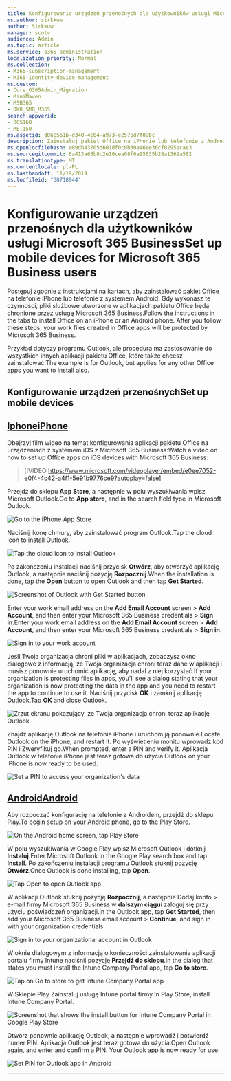 ```yaml
---
title: Konfigurowanie urządzeń przenośnych dla użytkowników usługi Microsoft 365 Business
ms.author: sirkkuw
author: Sirkkuw
manager: scotv
audience: Admin
ms.topic: article
ms.service: o365-administration
localization_priority: Normal
ms.collection:
- M365-subscription-management
- M365-identity-device-management
ms.custom:
- Core_O365Admin_Migration
- MiniMaven
- MSB365
- OKR_SMB_M365
search.appverid:
- BCS160
- MET150
ms.assetid: d868561b-d340-4c04-a973-e2575d7f09bc
description: Zainstaluj pakiet Office na iPhonie lub telefonie z Androidem, a pliki służbowe w aplikacjach pakietu Office będą chronione przez firmę Microsoft 365 Business.
ms.openlocfilehash: e09db43705d601df0c0b30a46ee36cf0295ecae3
ms.sourcegitcommit: 6a413a65b8c2e10cea08f0a15635b28a1362a582
ms.translationtype: MT
ms.contentlocale: pl-PL
ms.lasthandoff: 11/19/2019
ms.locfileid: "38718944"
---
```

# <a name="set-up-mobile-devices-for-microsoft-365-business-users"></a><span data-ttu-id="4da3d-103">Konfigurowanie urządzeń przenośnych dla użytkowników usługi Microsoft 365 Business</span><span class="sxs-lookup"><span data-stu-id="4da3d-103">Set up mobile devices for Microsoft 365 Business users</span></span>

<span data-ttu-id="4da3d-p101">Postępuj zgodnie z instrukcjami na kartach, aby zainstalować pakiet Office na telefonie iPhone lub telefonie z systemem Android. Gdy wykonasz te czynności, pliki służbowe utworzone w aplikacjach pakietu Office będą chronione przez usługę Microsoft 365 Business.</span><span class="sxs-lookup"><span data-stu-id="4da3d-p101">Follow the instructions in the tabs to install Office on an iPhone or an Android phone. After you follow these steps, your work files created in Office apps will be protected by Microsoft 365 Business.</span></span>

  
<span data-ttu-id="4da3d-106">Przykład dotyczy programu Outlook, ale procedura ma zastosowanie do wszystkich innych aplikacji pakietu Office, które także chcesz zainstalować.</span><span class="sxs-lookup"><span data-stu-id="4da3d-106">The example is for Outlook, but applies for any other Office apps you want to install also.</span></span>
  
## <a name="set-up-mobile-devices"></a><span data-ttu-id="4da3d-107">Konfigurowanie urządzeń przenośnych</span><span class="sxs-lookup"><span data-stu-id="4da3d-107">Set up mobile devices</span></span>

## <a name="iphonetabiphone"></a>[<span data-ttu-id="4da3d-108">Iphone</span><span class="sxs-lookup"><span data-stu-id="4da3d-108">iPhone</span></span>](#tab/iPhone)
  
<span data-ttu-id="4da3d-109">Obejrzyj film wideo na temat konfigurowania aplikacji pakietu Office na urządzeniach z systemem iOS z Microsoft 365 Business:</span><span class="sxs-lookup"><span data-stu-id="4da3d-109">Watch a video on how to set up Office apps on iOS devices with Microsoft 365 Business:</span></span>

> [!VIDEO https://www.microsoft.com/videoplayer/embed/e0ee7052-e0f4-4c42-a4f1-5e91b9776ce9?autoplay=false] 

<span data-ttu-id="4da3d-110">Przejdź do sklepu **App Store**, a następnie w polu wyszukiwania wpisz Microsoft Outlook.</span><span class="sxs-lookup"><span data-stu-id="4da3d-110">Go to **App store**, and in the search field type in Microsoft Outlook.</span></span>
  
![Go to the iPhone App Store](media/886913de-76e5-4883-8ed0-4eb3ec06188f.png)
  
<span data-ttu-id="4da3d-112">Naciśnij ikonę chmury, aby zainstalować program Outlook.</span><span class="sxs-lookup"><span data-stu-id="4da3d-112">Tap the cloud icon to install Outlook.</span></span>
  
![Tap the cloud icon to install Outlook](media/665e1620-948a-4ab8-b914-dca49530142c.png)
  
<span data-ttu-id="4da3d-114">Po zakończeniu instalacji naciśnij przycisk **Otwórz**, aby otworzyć aplikację Outlook, a następnie naciśnij pozycję **Rozpocznij**.</span><span class="sxs-lookup"><span data-stu-id="4da3d-114">When the installation is done, tap the **Open** button to open Outlook and then tap **Get Started**.</span></span>
  
![Screenshot of Outlook with Get Started button](media/005bedec-ae50-4d75-b3bb-e7cef9e2561c.png)
  
<span data-ttu-id="4da3d-116">Enter your work email address on the **Add Email Account** screen \> **Add Account**, and then enter your Microsoft 365 Business credentials \> **Sign in**.</span><span class="sxs-lookup"><span data-stu-id="4da3d-116">Enter your work email address on the **Add Email Account** screen \> **Add Account**, and then enter your Microsoft 365 Business credentials \> **Sign in**.</span></span>
  
![Sign in to your work account](media/3cef1fb5-7bec-4d3d-8542-872b731ce19f.png)
  
<span data-ttu-id="4da3d-118">Jeśli Twoja organizacja chroni pliki w aplikacjach, zobaczysz okno dialogowe z informacją, że Twoja organizacja chroni teraz dane w aplikacji i musisz ponownie uruchomić aplikację, aby nadal z niej korzystać.</span><span class="sxs-lookup"><span data-stu-id="4da3d-118">If your organization is protecting files in apps, you'll see a dialog stating that your organization is now protecting the data in the app and you need to restart the app to continue to use it.</span></span> <span data-ttu-id="4da3d-119">Naciśnij przycisk **OK** i zamknij aplikację Outlook.</span><span class="sxs-lookup"><span data-stu-id="4da3d-119">Tap **OK** and close Outlook.</span></span> 
  
![Zrzut ekranu pokazujący, że Twoja organizacja chroni teraz aplikację Outlook](media/fb4c1c84-b1e9-42e1-8070-c13dcf79fb09.png)
  
<span data-ttu-id="4da3d-121">Znajdź aplikację Outlook na telefonie iPhone i uruchom ją ponownie.</span><span class="sxs-lookup"><span data-stu-id="4da3d-121">Locate Outlook on the iPhone, and restart it.</span></span> <span data-ttu-id="4da3d-122">Po wyświetleniu monitu wprowadź kod PIN i Zweryfikuj go.</span><span class="sxs-lookup"><span data-stu-id="4da3d-122">When prompted, enter a PIN and verify it.</span></span> <span data-ttu-id="4da3d-123">Aplikacja Outlook w telefonie iPhone jest teraz gotowa do użycia.</span><span class="sxs-lookup"><span data-stu-id="4da3d-123">Outlook on your iPhone is now ready to be used.</span></span>
  
![Set a PIN to access your organization's data](media/64f2630b-3164-47a4-9dd6-ca0c29ed5fb3.png)
  
## <a name="androidtabandroid"></a>[<span data-ttu-id="4da3d-125">Android</span><span class="sxs-lookup"><span data-stu-id="4da3d-125">Android</span></span>](#tab/Android)
  
<span data-ttu-id="4da3d-126">Aby rozpocząć konfigurację na telefonie z Androidem, przejdź do sklepu Play.</span><span class="sxs-lookup"><span data-stu-id="4da3d-126">To begin setup on your Android phone, go to the Play Store.</span></span>
  
![On the Android home screen, tap Play Store](media/93df88e7-c778-40e1-b35e-868ca6e97f6c.png)
  
<span data-ttu-id="4da3d-128">W polu wyszukiwania w Google Play wpisz Microsoft Outlook i dotknij **Instaluj**.</span><span class="sxs-lookup"><span data-stu-id="4da3d-128">Enter Microsoft Outlook in the Google Play search box and tap **Install**.</span></span> <span data-ttu-id="4da3d-129">Po zakończeniu instalacji programu Outlook stuknij pozycję **Otwórz**.</span><span class="sxs-lookup"><span data-stu-id="4da3d-129">Once Outlook is done installing, tap **Open**.</span></span>
  
![Tap Open to open Outlook app](media/8b4c5937-8875-4b5a-a5b6-b8c6c9cd6240.png)
  
<span data-ttu-id="4da3d-131">W aplikacji Outlook stuknij pozycję **Rozpocznij**, a następnie Dodaj konto \> e-mail firmy Microsoft 365 Business w **dalszym ciągu**i zaloguj się przy użyciu poświadczeń organizacji.</span><span class="sxs-lookup"><span data-stu-id="4da3d-131">In the Outlook app, tap **Get Started**, then add your Microsoft 365 Business email account \> **Continue**, and sign in with your organization credentials.</span></span>
  
![Sign in to your organizational account in Outlook](media/18f67c66-4bab-4b99-94bd-080839312e29.png)
  
<span data-ttu-id="4da3d-133">W oknie dialogowym z informacją o konieczności zainstalowania aplikacji portalu firmy Intune naciśnij pozycję **Przejdź do sklepu**.</span><span class="sxs-lookup"><span data-stu-id="4da3d-133">In the dialog that states you must install the Intune Company Portal app, tap **Go to store**.</span></span>
  
![Tap on Go to store to get Intune Company Portal app](media/a702d712-5622-45dd-a511-b1adaee63071.png)
  
<span data-ttu-id="4da3d-135">W Sklepie Play Zainstaluj usługę Intune portal firmy.</span><span class="sxs-lookup"><span data-stu-id="4da3d-135">In Play Store, install Intune Company Portal.</span></span>
  
![Screenshot that shows the install button for Intune Company Portal in Google Play Store](media/5e0408f2-3f37-44dd-80ed-13ca2ac6df0c.png)
  
<span data-ttu-id="4da3d-p105">Otwórz ponownie aplikację Outlook, a następnie wprowadź i potwierdź numer PIN. Aplikacja Outlook jest teraz gotowa do użycia.</span><span class="sxs-lookup"><span data-stu-id="4da3d-p105">Open Outlook again, and enter and confirm a PIN. Your Outlook app is now ready for use.</span></span>
  
![Set  PIN for Outlook app in Android](media/edb91afb-f1ed-451a-bc6b-8ccba664e055.png)
  
---


